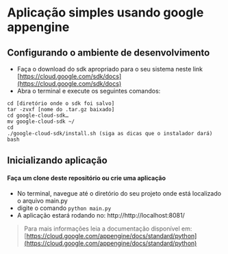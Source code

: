 # Aplicação simples usando google appengine

## Configurando o ambiente de desenvolvimento

* Faça o download do sdk apropriado para o seu sistema neste link [https://cloud.google.com/sdk/docs](https://cloud.google.com/sdk/docs)
* Abra o terminal e execute os seguintes comandos:
```shell
cd [diretório onde o sdk foi salvo]
tar -zvxf [nome do .tar.gz baixado]
cd google-cloud-sdk…
mv google-cloud-sdk ~/
cd
./google-cloud-sdk/install.sh (siga as dicas que o instalador dará)
bash
```

## Inicializando aplicação
#### Faça um clone deste repositório ou crie uma aplicação
* No terminal, navegue até o diretório do seu projeto onde está localizado o arquivo main.py
* digite o comando ```python main.py```
* A aplicação estará rodando no: http://http://localhost:8081/

> Para mais informações leia a documentação disponível em: [https://cloud.google.com/appengine/docs/standard/python](https://cloud.google.com/appengine/docs/standard/python)
